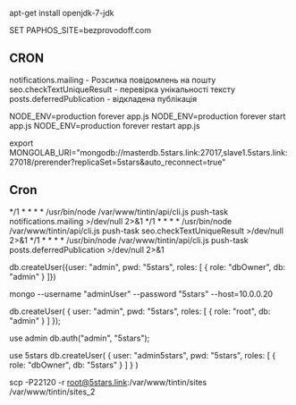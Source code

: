apt-get install openjdk-7-jdk


SET PAPHOS_SITE=bezprovodoff.com


## CRON

notifications.mailing - Розсилка повідомлень на пошту
seo.checkTextUniqueResult - перевірка унікальності тексту
posts.deferredPublication - відкладена публікація

NODE_ENV=production forever app.js
NODE_ENV=production forever start app.js
NODE_ENV=production forever restart app.js

export MONGOLAB_URI="mongodb://masterdb.5stars.link:27017,slave1.5stars.link:27018/prerender?replicaSet=5stars&auto_reconnect=true"

## Cron

*/1 * * * * /usr/bin/node /var/www/tintin/api/cli.js push-task notifications.mailing >/dev/null 2>&1
*/1 * * * * /usr/bin/node /var/www/tintin/api/cli.js push-task seo.checkTextUniqueResult >/dev/null 2>&1
*/1 * * * * /usr/bin/node /var/www/tintin/api/cli.js push-task posts.deferredPublication >/dev/null 2>&1

db.createUser({user: "admin", pwd: "5stars", roles: [ { role: "dbOwner", db: "admin" } ]})

mongo --username "adminUser" --password "5stars"  --host=10.0.0.20

db.createUser( {
    user: "admin",
    pwd: "5stars",
    roles: [ { role: "root", db: "admin" } ]
  });

use admin
db.auth("admin", "5stars");

use 5stars
db.createUser(
  {
    user: "admin5stars",
    pwd: "5stars",
    roles:
    [
      {
        role: "dbOwner",
        db: "5stars"
      }
    ]
  }
)

scp -P22120 -r root@5stars.link:/var/www/tintin/sites /var/www/tintin/sites_2